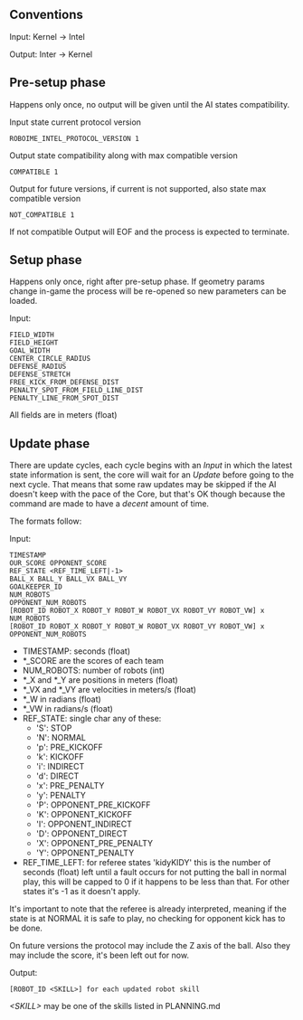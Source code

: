## Conventions

Input: Kernel -&gt; Intel

Output: Inter -&gt; Kernel


## Pre-setup phase

Happens only once, no output will be given until the AI states compatibility.

Input state current protocol version

    ROBOIME_INTEL_PROTOCOL_VERSION 1

Output state compatibility along with max compatible version

    COMPATIBLE 1

Output for future versions, if current is not supported, also state max
compatible version

    NOT_COMPATIBLE 1

If not compatible Output will EOF and the process is expected to terminate.

## Setup phase

Happens only once, right after pre-setup phase.  If geometry params change
in-game the process will be re-opened so new parameters can be loaded.

Input:

    FIELD_WIDTH
    FIELD_HEIGHT
    GOAL_WIDTH
    CENTER_CIRCLE_RADIUS
    DEFENSE_RADIUS
    DEFENSE_STRETCH
    FREE_KICK_FROM_DEFENSE_DIST
    PENALTY_SPOT_FROM_FIELD_LINE_DIST
    PENALTY_LINE_FROM_SPOT_DIST

All fields are in meters (float)


## Update phase

There are update cycles, each cycle begins with an _Input_ in which the latest state
information is sent, the core will wait for an _Update_ before going to the next
cycle.  That means that some raw updates may be skipped if the AI doesn't keep
with the pace of the Core, but that's OK though because the command are made to
have a *decent* amount of time.

The formats follow:

Input:

    TIMESTAMP
    OUR_SCORE OPPONENT_SCORE
    REF_STATE <REF_TIME_LEFT|-1>
    BALL_X BALL_Y BALL_VX BALL_VY
    GOALKEEPER_ID
    NUM_ROBOTS
    OPPONENT_NUM_ROBOTS
    [ROBOT_ID ROBOT_X ROBOT_Y ROBOT_W ROBOT_VX ROBOT_VY ROBOT_VW] x NUM_ROBOTS
    [ROBOT_ID ROBOT_X ROBOT_Y ROBOT_W ROBOT_VX ROBOT_VY ROBOT_VW] x OPPONENT_NUM_ROBOTS

- TIMESTAMP: seconds (float)
- \*\_SCORE are the scores of each team
- NUM_ROBOTS: number of robots (int)
- \*\_X and \*\_Y are positions in meters (float)
- \*\_VX and \*\_VY are velocities in meters/s (float)
- \*\_W in radians (float)
- \*\_VW in radians/s (float)
- REF_STATE: single char any of these:
  - 'S': STOP
  - 'N': NORMAL
  - 'p': PRE_KICKOFF
  - 'k': KICKOFF
  - 'i': INDIRECT
  - 'd': DIRECT
  - 'x': PRE_PENALTY
  - 'y': PENALTY
  - 'P': OPPONENT_PRE_KICKOFF
  - 'K': OPPONENT_KICKOFF
  - 'I': OPPONENT_INDIRECT
  - 'D': OPPONENT_DIRECT
  - 'X': OPPONENT_PRE_PENALTY
  - 'Y': OPPONENT_PENALTY
- REF_TIME_LEFT: for referee states 'kidyKIDY' this is the
  number of seconds (float) left until a fault occurs for not
  putting the ball in normal play, this will be capped to 0 if it happens to be
  less than that.  For other states it's -1 as it doesn't apply.

It's important to note that the referee is already interpreted, meaning if the
state is at NORMAL it is safe to play, no checking for opponent kick has to be
done.

On future versions the protocol may include the Z axis of the ball. Also they
may include the score, it's been left out for now.

Output:

    [ROBOT_ID <SKILL>] for each updated robot skill

_&lt;SKILL&gt;_ may be one of the skills listed in PLANNING.md

